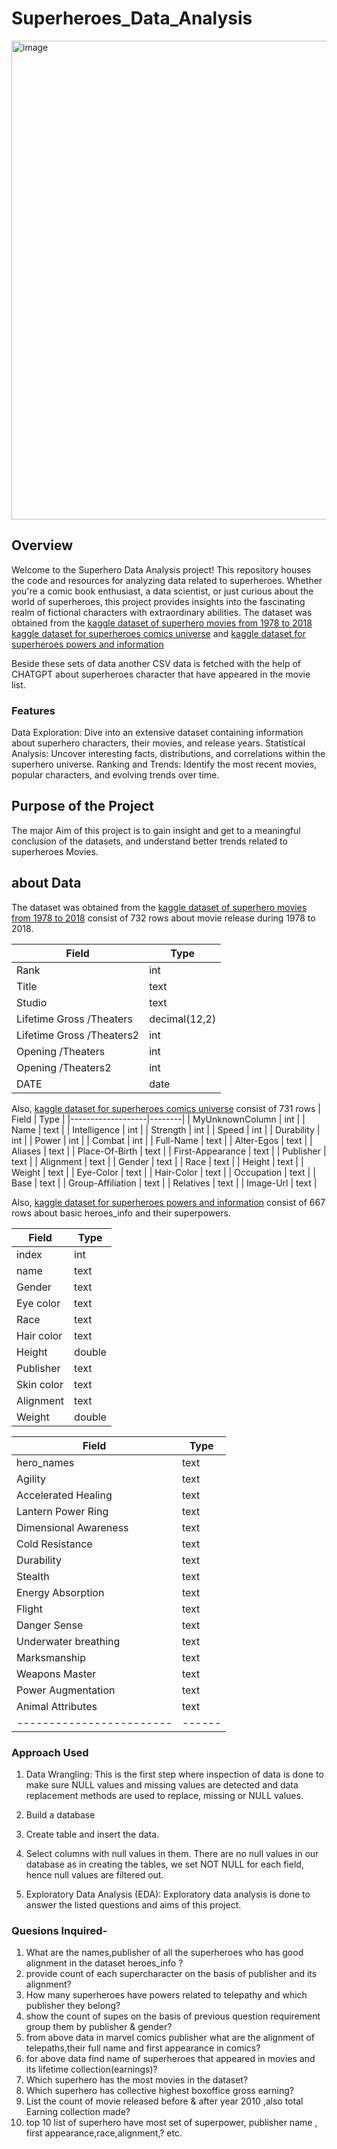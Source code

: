 # Superheroes_Data_Analysis

<img width="766" alt="image" src="C:\Users\gaura\OneDrive\Pictures\wallhaven-vqqe28.jpg">

## Overview

Welcome to the Superhero Data Analysis project! This repository houses the code and resources for analyzing data related to superheroes. Whether you're a comic book enthusiast, a data scientist, or just curious about the world of superheroes, this project provides insights into the fascinating realm of fictional characters with extraordinary abilities.
The dataset was obtained from the 
[kaggle dataset of superhero movies from 1978 to 2018](https://www.kaggle.com/datasets/abhishekbagwan/superhero-1978-movie-csv)
[kaggle dataset for superheroes comics universe](https://www.kaggle.com/datasets/ankytastic/superheroes-comic-universe?rvi=1)
and [kaggle dataset for superheroes powers and information](https://www.kaggle.com/code/julianacorts/heroes-and-villains-comics-eda)

Beside these sets of data another CSV data is fetched with the help of CHATGPT about superheroes character that have appeared in the movie list.


### Features
Data Exploration: Dive into an extensive dataset containing information about superhero characters, their movies, and release years.
Statistical Analysis: Uncover interesting facts, distributions, and correlations within the superhero universe.
Ranking and Trends: Identify the most recent movies, popular characters, and evolving trends over time.

## Purpose of the Project

The major Aim of this project is to gain insight and get to a meaningful conclusion of the datasets, and understand better trends related to superheroes Movies.

## about Data

The dataset was obtained from the 
[kaggle dataset of superhero movies from 1978 to 2018](https://www.kaggle.com/datasets/abhishekbagwan/superhero-1978-movie-csv)
consist of 732 rows about movie release during 1978 to 2018.

| Field                     | Type              |
|---------------------------|-------------------|
| Rank                      | int               |
| Title                     | text              |
| Studio                    | text              |
| Lifetime Gross /Theaters  | decimal(12,2)     |
| Lifetime Gross /Theaters2 | int               |
| Opening /Theaters         | int               |
| Opening /Theaters2        | int               |
| DATE                      | date              |


Also,
[kaggle dataset for superheroes comics universe](https://www.kaggle.com/datasets/ankytastic/superheroes-comic-universe?rvi=1)
consist of 731 rows
| Field             | Type   |
|-------------------|--------|
| MyUnknownColumn   | int    |
| Name              | text   |
| Intelligence      | int    |
| Strength          | int    |
| Speed             | int    |
| Durability        | int    |
| Power             | int    |
| Combat            | int    |
| Full-Name         | text   |
| Alter-Egos        | text   |
| Aliases           | text   |
| Place-Of-Birth    | text   |
| First-Appearance  | text   |
| Publisher         | text   |
| Alignment         | text   |
| Gender            | text   |
| Race              | text   |
| Height            | text   |
| Weight            | text   |
| Eye-Color         | text   |
| Hair-Color        | text   |
| Occupation        | text   |
| Base              | text   |
| Group-Affiliation | text   |
| Relatives         | text   |
| Image-Url         | text   |

Also,
[kaggle dataset for superheroes powers and information](https://www.kaggle.com/code/julianacorts/heroes-and-villains-comics-eda)
consist of 667 rows about basic heroes_info and their superpowers.

| Field           | Type   |
|-----------------|--------|
| index           | int    |
| name            | text   |
| Gender          | text   |
| Eye color       | text   |
| Race            | text   |
| Hair color      | text   |
| Height          | double |
| Publisher       | text   |
| Skin color      | text   |
| Alignment       | text   |
| Weight          | double |


| Field                      | Type     |
|----------------------------|----------|
| hero_names                 | text     |
| Agility                    | text     |
| Accelerated Healing        | text     |
| Lantern Power Ring         | text     |
| Dimensional Awareness      | text     |
| Cold Resistance            | text     |
| Durability                 | text     |
| Stealth                    | text     |
| Energy Absorption          | text     |
| Flight                     | text     |
| Danger Sense               | text     |
| Underwater breathing       | text     |
| Marksmanship               | text     |
| Weapons Master             | text     |
| Power Augmentation         | text     |
| Animal Attributes          | text     |
| ------------------------   | ------   |

### Approach Used
1. Data Wrangling: This is the first step where inspection of data is done to make sure NULL values and missing values are detected and data replacement methods are used to replace, missing or NULL values.
  1. Build a database
  2. Create table and insert the data.
  3. Select columns with null values in them. There are no null values in our database as in creating the tables, we set NOT NULL for each field, hence null values are filtered out.

2. Exploratory Data Analysis (EDA): Exploratory data analysis is done to answer the listed questions and aims of this project.

### Quesions Inquired-

1. What are the names,publisher of all the superheroes who has good alignment in the dataset heroes_info ?
2. provide count of each supercharacter on the basis of publisher and its alignment?
3. How many superheroes have powers related to telepathy and which publisher they belong?
4. show the count of supes on the basis of previous question requirement group them by publisher & gender?
5. from above data in marvel comics publisher what are the alignment of telepaths,their full name and first appearance in comics?
6. for above data find name of superheroes that appeared in movies and its lifetime collection(earnings)?
7. Which superhero has the most movies in the dataset?
8. Which superhero has collective highest boxoffice gross earning?
9. List the count of movie released before & after year 2010 ,also total Earning collection made?
10. top 10 list of superhero have most set of superpower, publisher name , first appearance,race,alignment,?
etc.














